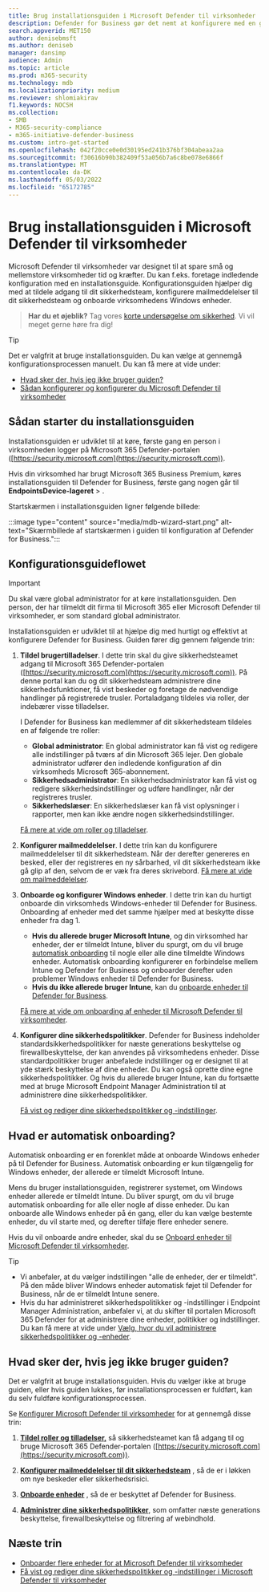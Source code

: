 ```yaml
---
title: Brug installationsguiden i Microsoft Defender til virksomheder
description: Defender for Business gør det nemt at konfigurere med en guide, der kører, første gang du bruger Defender for Business. Se, hvordan installationsguiden fungerer.
search.appverid: MET150
author: denisebmsft
ms.author: deniseb
manager: dansimp
audience: Admin
ms.topic: article
ms.prod: m365-security
ms.technology: mdb
ms.localizationpriority: medium
ms.reviewer: shlomiakirav
f1.keywords: NOCSH
ms.collection:
- SMB
- M365-security-compliance
- m365-initiative-defender-business
ms.custom: intro-get-started
ms.openlocfilehash: 042f20cce0e0d30195ed241b376bf304abeaa2aa
ms.sourcegitcommit: f30616b90b382409f53a056b7a6c8be078e6866f
ms.translationtype: MT
ms.contentlocale: da-DK
ms.lasthandoff: 05/03/2022
ms.locfileid: "65172785"
---
```

# <a name="use-the-setup-wizard-in-microsoft-defender-for-business"></a>Brug installationsguiden i Microsoft Defender til virksomheder

Microsoft Defender til virksomheder var designet til at spare små og mellemstore virksomheder tid og kræfter. Du kan f.eks. foretage indledende konfiguration med en installationsguide. Konfigurationsguiden hjælper dig med at tildele adgang til dit sikkerhedsteam, konfigurere mailmeddelelser til dit sikkerhedsteam og onboarde virksomhedens Windows enheder.

>
> **Har du et øjeblik?**
> Tag vores <a href="https://microsoft.qualtrics.com/jfe/form/SV_0JPjTPHGEWTQr4y" target="_blank">korte undersøgelse om sikkerhed</a>. Vi vil meget gerne høre fra dig!
>

> [!TIP]
> Det er valgfrit at bruge installationsguiden. Du kan vælge at gennemgå konfigurationsprocessen manuelt. Du kan få mere at vide under:
> - [Hvad sker der, hvis jeg ikke bruger guiden?](#what-happens-if-i-dont-use-the-wizard)
> - [Sådan konfigurerer og konfigurerer du Microsoft Defender til virksomheder](mdb-setup-configuration.md)

## <a name="how-to-start-the-setup-wizard"></a>Sådan starter du installationsguiden

Installationsguiden er udviklet til at køre, første gang en person i virksomheden logger på Microsoft 365 Defender-portalen ([https://security.microsoft.com](https://security.microsoft.com)). 

Hvis din virksomhed har brugt Microsoft 365 Business Premium, køres installationsguiden til Defender for Business, første gang nogen går til **EndpointsDevice-lageret** > . 

Startskærmen i installationsguiden ligner følgende billede:

:::image type="content" source="media/mdb-wizard-start.png" alt-text="Skærmbillede af startskærmen i guiden til konfiguration af Defender for Business.":::

## <a name="the-setup-wizard-flow"></a>Konfigurationsguideflowet

> [!IMPORTANT]
> Du skal være global administrator for at køre installationsguiden. Den person, der har tilmeldt dit firma til Microsoft 365 eller Microsoft Defender til virksomheder, er som standard global administrator.

Installationsguiden er udviklet til at hjælpe dig med hurtigt og effektivt at konfigurere Defender for Business. Guiden fører dig gennem følgende trin:

1. **Tildel brugertilladelser**. I dette trin skal du give sikkerhedsteamet adgang til Microsoft 365 Defender-portalen ([https://security.microsoft.com](https://security.microsoft.com)). På denne portal kan du og dit sikkerhedsteam administrere dine sikkerhedsfunktioner, få vist beskeder og foretage de nødvendige handlinger på registrerede trusler. Portaladgang tildeles via roller, der indebærer visse tilladelser.

   I Defender for Business kan medlemmer af dit sikkerhedsteam tildeles en af følgende tre roller:<br/>
   
   - **Global administrator**: En global administrator kan få vist og redigere alle indstillinger på tværs af din Microsoft 365 lejer. Den globale administrator udfører den indledende konfiguration af din virksomheds Microsoft 365-abonnement. 
   - **Sikkerhedsadministrator**: En sikkerhedsadministrator kan få vist og redigere sikkerhedsindstillinger og udføre handlinger, når der registreres trusler.
   - **Sikkerhedslæser**: En sikkerhedslæser kan få vist oplysninger i rapporter, men kan ikke ændre nogen sikkerhedsindstillinger. 

   [Få mere at vide om roller og tilladelser](mdb-roles-permissions.md). 

2. **Konfigurer mailmeddelelser**. I dette trin kan du konfigurere mailmeddelelser til dit sikkerhedsteam. Når der derefter genereres en besked, eller der registreres en ny sårbarhed, vil dit sikkerhedsteam ikke gå glip af den, selvom de er væk fra deres skrivebord. [Få mere at vide om mailmeddelelser](mdb-email-notifications.md). 

3. **Onboarde og konfigurer Windows enheder**. I dette trin kan du hurtigt onboarde din virksomheds Windows-enheder til Defender for Business. Onboarding af enheder med det samme hjælper med at beskytte disse enheder fra dag 1. 

   - **Hvis du allerede bruger Microsoft Intune**, og din virksomhed har enheder, der er tilmeldt Intune, bliver du spurgt, om du vil bruge [automatisk onboarding](#what-is-automatic-onboarding) til nogle eller alle dine tilmeldte Windows enheder. Automatisk onboarding konfigurerer en forbindelse mellem Intune og Defender for Business og onboarder derefter uden problemer Windows enheder til Defender for Business. 
   - **Hvis du ikke allerede bruger Intune**, kan du [onboarde enheder til Defender for Business](mdb-onboard-devices.md). 
   
   [Få mere at vide om onboarding af enheder til Microsoft Defender til virksomheder](mdb-onboard-devices.md).
   
4. **Konfigurer dine sikkerhedspolitikker**. Defender for Business indeholder standardsikkerhedspolitikker for næste generations beskyttelse og firewallbeskyttelse, der kan anvendes på virksomhedens enheder. Disse standardpolitikker bruger anbefalede indstillinger og er designet til at yde stærk beskyttelse af dine enheder. Du kan også oprette dine egne sikkerhedspolitikker. Og hvis du allerede bruger Intune, kan du fortsætte med at bruge Microsoft Endpoint Manager Administration til at administrere dine sikkerhedspolitikker.

   [Få vist og rediger dine sikkerhedspolitikker og -indstillinger](mdb-configure-security-settings.md).

## <a name="what-is-automatic-onboarding"></a>Hvad er automatisk onboarding?

Automatisk onboarding er en forenklet måde at onboarde Windows enheder på til Defender for Business. Automatisk onboarding er kun tilgængelig for Windows enheder, der allerede er tilmeldt Microsoft Intune. 

Mens du bruger installationsguiden, registrerer systemet, om Windows enheder allerede er tilmeldt Intune. Du bliver spurgt, om du vil bruge automatisk onboarding for alle eller nogle af disse enheder. Du kan onboarde alle Windows enheder på én gang, eller du kan vælge bestemte enheder, du vil starte med, og derefter tilføje flere enheder senere. 

Hvis du vil onboarde andre enheder, skal du se [Onboard enheder til Microsoft Defender til virksomheder](mdb-onboard-devices.md).

> [!TIP]
> - Vi anbefaler, at du vælger indstillingen "alle de enheder, der er tilmeldt". På den måde bliver Windows enheder automatisk føjet til Defender for Business, når de er tilmeldt Intune senere. 
> - Hvis du har administreret sikkerhedspolitikker og -indstillinger i Endpoint Manager Administration, anbefaler vi, at du skifter til portalen Microsoft 365 Defender for at administrere dine enheder, politikker og indstillinger. Du kan få mere at vide under [Vælg, hvor du vil administrere sikkerhedspolitikker og -enheder](mdb-configure-security-settings.md#choose-where-to-manage-security-policies-and-devices).

## <a name="what-happens-if-i-dont-use-the-wizard"></a>Hvad sker der, hvis jeg ikke bruger guiden?

Det er valgfrit at bruge installationsguiden. Hvis du vælger ikke at bruge guiden, eller hvis guiden lukkes, før installationsprocessen er fuldført, kan du selv fuldføre konfigurationsprocessen. 

Se [Konfigurer Microsoft Defender til virksomheder](mdb-setup-configuration.md) for at gennemgå disse trin:

1. **[Tildel roller og tilladelser,](mdb-roles-permissions.md)** så sikkerhedsteamet kan få adgang til og bruge Microsoft 365 Defender-portalen ([https://security.microsoft.com](https://security.microsoft.com)).

2. **[Konfigurer mailmeddelelser til dit sikkerhedsteam](mdb-email-notifications.md)** , så de er i løkken om nye beskeder eller sikkerhedsrisici.

3. **[Onboarde enheder](mdb-onboard-devices.md)** , så de er beskyttet af Defender for Business.

4. **[Administrer dine sikkerhedspolitikker](mdb-configure-security-settings.md)**, som omfatter næste generations beskyttelse, firewallbeskyttelse og filtrering af webindhold.

## <a name="next-steps"></a>Næste trin

- [Onboarder flere enheder for at Microsoft Defender til virksomheder](mdb-onboard-devices.md)
- [Få vist og rediger dine sikkerhedspolitikker og -indstillinger i Microsoft Defender til virksomheder](mdb-configure-security-settings.md)